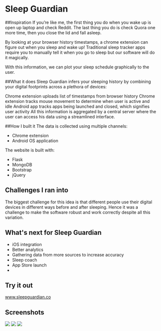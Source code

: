 # Sleep Guardian

##Inspiration
If you’re like me, the first thing you do when you wake up is open up laptop and check Reddit. The last thing you do is check Quora one more time, then you close the lid and fall asleep.

By looking at your browser history timestamps, a chrome extension can figure out when you sleep and wake up! Traditional sleep tracker apps require you to manually tell it when you go to sleep but our software will do it magically.

With this information, we can plot your sleep schedule graphically to the user.

##What it does
Sleep Guardian infers your sleeping history by combining your digital footprints across a plethora of devices:

Chrome extension uploads list of timestamps from browser history
Chrome extension tracks mouse movement to determine when user is active and idle
Android app tracks apps being launched and closed, which signifies user activity
All this information is aggregated by a central server where the user can access his data using a streamlined interface.

##How I built it
The data is collected using multiple channels:
- Chrome extension
- Android OS application

The website is built with:
- Flask
- MongoDB
- Bootstrap
- jQuery

## Challenges I ran into
The biggest challenge for this idea is that different people use their digital devices in different ways before and after sleeping. Hence it was a challenge to make the software robust and work correctly despite all this variation.

## What's next for Sleep Guardian
- iOS integration
- Better analytics
- Gathering data from more sources to increase accuracy
- Sleep coach
- App Store launch
- 
## Try it out
www.sleepguardian.co

## Screenshots

![](http://challengepost-s3-challengepost.netdna-ssl.com/photos/production/software_photos/000/291/489/datas/gallery.jpg)
![](http://challengepost-s3-challengepost.netdna-ssl.com/photos/production/software_photos/000/291/488/datas/gallery.jpg)
![](http://i.imgur.com/q8YbYqD.png)

